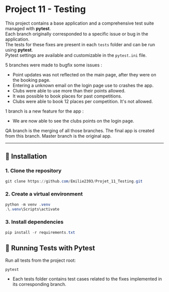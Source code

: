 # Project 11 - Testing

This project contains a base application and a comprehensive test suite managed with **pytest**.  
Each branch originally corresponded to a specific issue or bug in the application.  
The tests for these fixes are present in each `tests` folder and can be run using **pytest**.  
Pytest settings are available and customizable in the `pytest.ini` file.  

5 branches were made to bugfix some issues :  
- Point updates was not reflected on the main page, after they were on the booking page.  
- Entering a unknown email on the login page use to crashes the app.  
- Clubs were able to use more than their points allowed.  
- It was possible to book places for past competitions.  
- Clubs were able to book 12 places per competition. It's not allowed.  

1 branch is a new feature for the app :  
- We are now able to see the clubs points on the login page.  

QA branch is the merging of all those branches. The final app is created from this branch. Master branch is the original app.  

---

## 🚀 Installation

### 1. Clone the repository
```powershell
git clone https://github.com/Emilie2393/Projet_11_Testing.git
```

### 2. Create a virtual environment  
```powershell
python -m venv .venv
.\.venv\Scripts\activate
```  

### 3. Install dependencies  
```powershell
pip install -r requirements.txt
```  

## 🧪 Running Tests with Pytest  

Run all tests from the project root:  

```powershell
pytest
```  

- Each tests folder contains test cases related to the fixes implemented in its corresponding branch.  

